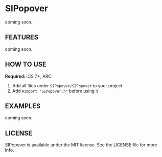 SIPopover
=============

coming soon.

## FEATURES

coming soon.

## HOW TO USE

**Required:** iOS 7+, ARC

1. Add all files under `SIPopover/SIPopover` to your project
3. Add `#import "SIPopover.h"` before using it

## EXAMPLES

coming soon.

## LICENSE

SIPopover is available under the MIT license. See the LICENSE file for more info.